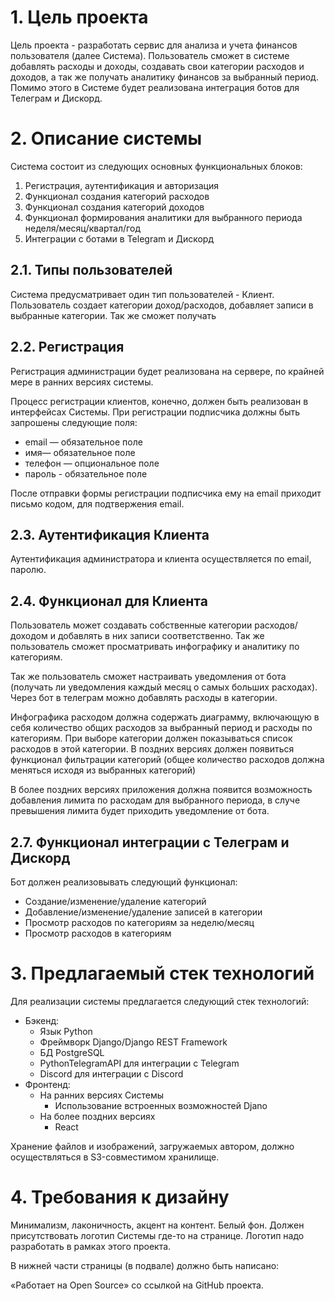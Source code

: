 # 1. Цель проекта

Цель проекта - разработать сервис для анализа и учета финансов пользователя (далее Система).
Пользователь сможет в системе добавлять расходы и доходы, создавать свои категории расходов 
и доходов, а так же получать аналитику финансов за выбранный период. Помимо этого в Системе
будет реализована интеграция ботов для Телеграм и Дискорд.


# 2. Описание системы

Система состоит из следующих основных функциональных блоков:

1. Регистрация, аутентификация и авторизация
2. Функционал создания категорий расходов
3. Функционал создания категорий доходов
4. Функционал формирования аналитики для выбранного периода неделя/месяц/квартал/год
5. Интеграции с ботами в Telegram и Дискорд


## 2.1. Типы пользователей  

Система предусматривает один тип пользователей - Клиент. Пользователь создает 
категории доход/расходов, добавляет записи в выбранные категории. Так же сможет получать 


## 2.2. Регистрация 

Регистрация администрации будет реализована на сервере, по крайней мере в ранних версиях 
системы.

Процесс регистрации клиентов, конечно, должен быть реализован в
интерфейсах Системы. При регистрации подписчика должны быть запрошены
следующие поля:

* email — обязательное поле
* имя— обязательное поле
* телефон — опциональное поле
* пароль - обязательное поле

После отправки формы регистрации подписчика ему на email приходит
письмо кодом, для подтвержения email. 


## 2.3. Аутентификация Клиента

Аутентификация администратора и клиента осуществляется по email, 
паролю.


## 2.4. Функционал для Клиента

Пользователь может создавать собственные категории расходов/доходом и 
добавлять в них записи соответственно. Так же пользователь сможет просматривать 
инфографику и аналитику по категориям.

Так же пользователь сможет настраивать уведомления от бота (получать ли уведомления 
каждый месяц о самых больших расходах). Через бот в телеграм можно добавлять расходы 
в категории. 

Инфографика расходом должна содержать диаграмму, включающую в себя количество общих расходов
за выбранный период и расходы по категориям. При выборе категории должен показываться список
расходов в этой категории. В поздних версиях должен появиться функционал фильтрации категорий
(общее количество расходов должна меняться исходя из выбранных категорий)

В более поздних версиях приложения должна появится возможность добавления лимита по расходам
для выбранного периода, в случе превышения лимита будет приходить уведомление от бота.


## 2.7. Функционал интеграции с Телеграм и Дискорд

Бот должен реализовывать следующий функционал:
  - Создание/изменение/удаление категорий
  - Добавление/изменение/удаление записей в категории
  - Просмотр расходов по категориям за неделю/месяц
  - Просмотр расходов в категориям


# 3. Предлагаемый стек технологий

Для реализации системы предлагается следующий стек технологий:

* Бэкенд:
    - Язык Python
    - Фреймворк Django/Django REST Framework
    - БД PostgreSQL
    - PythonTelegramAPI для интеграции с Telegram
    - Discord для интеграции с Discord
* Фронтенд:
    - На ранних версиях Системы
      - Использование встроенных возможностей Djano
    - На более поздних версиях 
      - React

Хранение файлов и изображений, загружаемых автором, должно осуществляться
в S3-совместимом хранилище.


# 4. Требования к дизайну

Минимализм, лаконичность, акцент на контент. Белый фон. Должен присутствовать
логотип Системы где-то на странице. Логотип надо разработать в рамках
этого проекта.

В нижней части страницы (в подвале) должно быть написано:

«Работает на Open Source» со ссылкой на GitHub проекта.